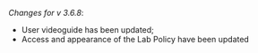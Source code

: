 _Changes for v 3.6.8_:
- User videoguide has been updated;
- Access and appearance of the Lab Policy have been updated
